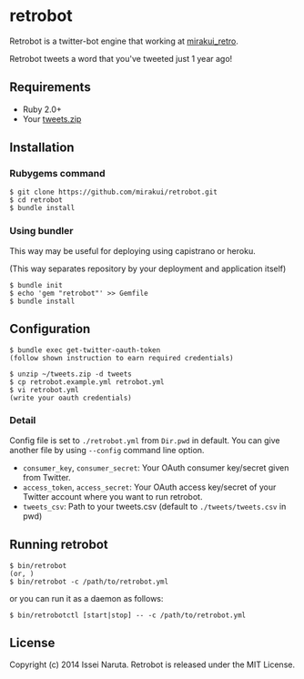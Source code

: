 retrobot
=============
Retrobot is a twitter-bot engine that working at [mirakui_retro](https://twitter.com/mirakui_retro).

Retrobot tweets a word that you've tweeted just 1 year ago!

## Requirements

- Ruby 2.0+
- Your [tweets.zip](https://blog.twitter.com/2012/your-twitter-archive)

## Installation

### Rubygems command

```
$ git clone https://github.com/mirakui/retrobot.git
$ cd retrobot
$ bundle install
```

### Using bundler

This way may be useful for deploying using capistrano or heroku.

(This way separates repository by your deployment and application itself)

```
$ bundle init
$ echo 'gem "retrobot"' >> Gemfile
$ bundle install
```

## Configuration

```
$ bundle exec get-twitter-oauth-token
(follow shown instruction to earn required credentials)

$ unzip ~/tweets.zip -d tweets
$ cp retrobot.example.yml retrobot.yml
$ vi retrobot.yml
(write your oauth credentials)
```

### Detail

Config file is set to `./retrobot.yml` from `Dir.pwd` in default.
You can give another file by using `--config` command line option.

- `consumer_key`, `consumer_secret`: Your OAuth consumer key/secret given from Twitter.
- `access_token`, `access_secret`: Your OAuth access key/secret of your Twitter account where you want to run retrobot.
- `tweets_csv`: Path to your tweets.csv (default to `./tweets/tweets.csv` in pwd)

## Running retrobot

```
$ bin/retrobot
(or, )
$ bin/retrobot -c /path/to/retrobot.yml
```

or you can run it as a daemon as follows:

```
$ bin/retrobotctl [start|stop] -- -c /path/to/retrobot.yml
```

## License
Copyright (c) 2014 Issei Naruta. Retrobot is released under the MIT License.
